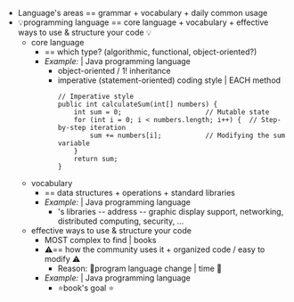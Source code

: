 * Language's areas == grammar + vocabulary + daily common usage
* 💡programming language == core language + vocabulary + effective ways to use & structure your code 💡
  * core language
    * == which type? (algorithmic, functional, object-oriented?)
    * _Example:_ | Java programming language
      * object-oriented / 1! inheritance
      * imperative (statement-oriented) coding style | EACH method
        ```
        // Imperative style
        public int calculateSum(int[] numbers) {
            int sum = 0;                     // Mutable state
            for (int i = 0; i < numbers.length; i++) {  // Step-by-step iteration
                sum += numbers[i];           // Modifying the sum variable
            }
            return sum;
        }
        ```
  * vocabulary
    * == data structures + operations + standard libraries
    * _Example:_ | Java programming language
      * 's libraries -- address -- graphic display support, networking, distributed computing, security, ...
  * effective ways to use & structure your code
    * MOST complex to find | books 
    * ⚠️== how the community uses it + organized code / easy to modify ⚠️
      * Reason: 🧠program language change | time 🧠
    * _Example:_ | Java programming language
      * ⭐️book's goal ⭐️
      